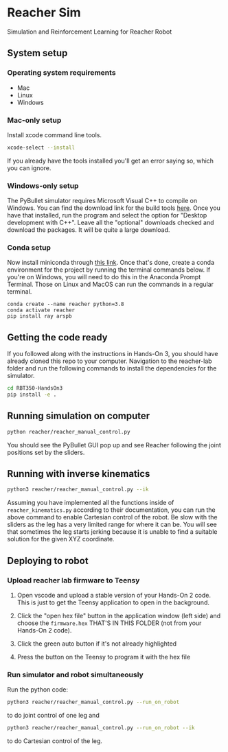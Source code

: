 # Reacher Sim
Simulation and Reinforcement Learning for Reacher Robot

## System setup
### Operating system requirements
* Mac
* Linux
* Windows

### Mac-only setup
Install xcode command line tools.
```bash
xcode-select --install
```
If you already have the tools installed you'll get an error saying so, which you can ignore.

### Windows-only setup
The PyBullet simulator requires Microsoft Visual C++ to compile on Windows. You can find the download link for the build tools [here](https://visualstudio.microsoft.com/visual-cpp-build-tools/). Once you have that installed, run the program and select the option for "Desktop development with C++". Leave all the "optional" downloads checked and download the packages. It will be quite a large download.

### Conda setup
Now install miniconda through [this link](https://docs.conda.io/en/latest/miniconda.html). Once that's done, create a conda environment for the project by running the terminal commands below. If you're on Windows, you will need to do this in the Anaconda Prompt Terminal. Those on Linux and MacOS can run the commands in a regular terminal. 
```
conda create --name reacher python=3.8
conda activate reacher
pip install ray arspb
```

## Getting the code ready
If you followed along with the instructions in Hands-On 3, you should have already cloned this repo to your computer. Navigation to the reacher-lab folder and run the following commands to install the dependencies for the simulator.
```bash
cd RBT350-HandsOn3  
pip install -e .
```

## Running simulation on computer
```bash
python reacher/reacher_manual_control.py
```
You should see the PyBullet GUI pop up and see Reacher following the joint positions set by the sliders.

## Running with inverse kinematics
```bash
python3 reacher/reacher_manual_control.py --ik
```
Assuming you have implemented all the functions inside of `reacher_kinematics.py` according to their documentation, you can run the above command to enable Cartesian control of the robot. Be slow with the sliders as the leg has a very limited range for where it can be. You will see that sometimes the leg starts jerking because it is unable to find a suitable solution for the given XYZ coordinate.

## Deploying to robot
### Upload reacher lab firmware to Teensy
1. Open vscode and upload a stable version of your Hands-On 2 code. This is just to get the Teensy application to open in the background.

2. Click the "open hex file" button in the application window (left side) and choose the `firmware.hex` THAT'S IN THIS FOLDER (not from your Hands-On 2 code).

3. Click the green auto button if it's not already highlighted

4. Press the button on the Teensy to program it with the hex file

### Run simulator and robot simultaneously
Run the python code:
```bash
python3 reacher/reacher_manual_control.py --run_on_robot
```
to do joint control of one leg and
```bash
python3 reacher/reacher_manual_control.py --run_on_robot --ik
```
to do Cartesian control of the leg.
<br/>
